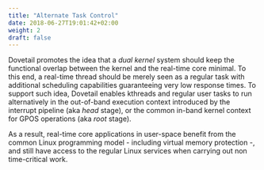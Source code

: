 ```yaml
---
title: "Alternate Task Control"
date: 2018-06-27T19:01:42+02:00
weight: 2
draft: false
---
```


Dovetail promotes the idea that a *dual kernel* system should keep the
functional overlap between the kernel and the real-time core
minimal. To this end, a real-time thread should be merely seen as a
regular task with additional scheduling capabilities guaranteeing very
low response times. To support such idea, Dovetail enables kthreads
and regular user tasks to run alternatively in the out-of-band
execution context introduced by the interrupt pipeline (aka *head*
stage), or the common in-band kernel context for GPOS operations (aka
*root* stage).

As a result, real-time core applications in user-space benefit from
the common Linux programming model - including virtual memory
protection -, and still have access to the regular Linux services when
carrying out non time-critical work.
